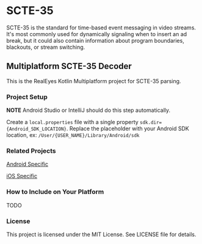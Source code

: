 # SCTE-35

SCTE-35 is the standard for time-based event messaging in video streams. It's most commonly used for dynamically signaling when to insert an ad break, but it could also contain information about program boundaries, blackouts, or stream switching.

## Multiplatform SCTE-35 Decoder

This is the RealEyes Kotlin Multiplatform project for SCTE-35 parsing.

### Project Setup

**NOTE** Android Studio or IntelliJ should do this step automatically.

Create a `local.properties` file with a single property `sdk.dir={Android_SDK_LOCATION}`.
Replace the placeholder with your Android SDK location, ex: `/User/{USER_NAME}/Library/Android/sdk`

### Related Projects

[Android Specific](https://github.com/realeyes-media/scte35-kotlin)

[iOS Specific](https://github.com/realeyes-media/scte35-swift)

### How to Include on Your Platform

TODO

### License

This project is licensed under the MIT License. See LICENSE file for details.